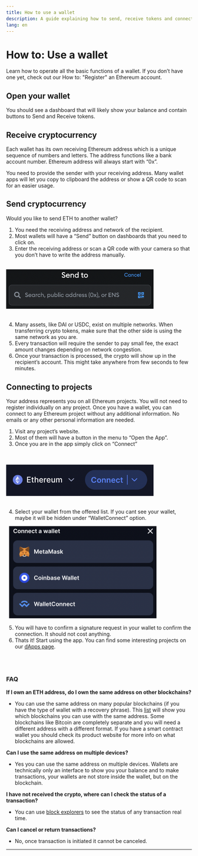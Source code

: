 ```yaml
---
title: How to use a wallet
description: A guide explaining how to send, receive tokens and connect to web3 projects.
lang: en
---
```


# How to: Use a wallet

Learn how to operate all the basic functions of a wallet. If you don’t have one yet, check out our How to: "Register" an Ethereum account.


## Open your wallet

You should see a dashboard that will likely show your balance and contain buttons to Send and Receive tokens. 

## Receive cryptocurrency

Each wallet has its own receiving Ethereum address which is a unique sequence of numbers and letters. The address functions like a bank account number. Ethereum address will always start with “0x”.

You need to provide the sender with your receiving address. Many wallet apps will let you copy to clipboard the address or show a QR code to scan for an easier usage. 

## Send cryptocurrency

Would you like to send ETH to another wallet? 

1. You need the receiving address and network of the recipient.
2. Most wallets will have a “Send” button on dashboards that you need to click on.  
3. Enter the receiving address or scan a QR code with your camera so that you don’t have to write the address manually.
<br/><br/>
<img src="./send.png" width="400" alt="Send field for crypto address"/>
<br/><br/>

4. Many assets, like DAI or USDC, exist on multiple networks. When transferring crypto tokens, make sure that the other side is using the same network as you are. 
5. Every transaction will require the sender to pay small fee, the exact amount changes depending on network congestion. 
6. Once your transaction is processed, the crypto will show up in the recipient’s account. This might take anywhere from few seconds to few minutes.

## Connecting to projects

Your address represents you on all Ethereum projects. You will not need to register individually on any project. Once you have a wallet, you can connect to any Ethereum project without any additional information. No emails or any other personal information are needed.

1. Visit any project’s website.
2. Most of them will have a button in the menu to “Open the App”. 
3. Once you are in the app simply click on “Connect”

<br/><br/>
<img src="./connect1.png" width="400" alt="Button allowing user to connect to the website with a wallet"/>
<br/><br/>

4. Select your wallet from the offered list. If you cant see your wallet, maybe it will be hidden under “WalletConnect” option.

&nbsp;
<img src="./connect2.png" width="400" alt="Selecting from a list of wallets to connect with"/>
&nbsp;

5. You will have to confirm a signature request in your wallet to confirm the connection. It should not cost anything.
6. Thats it! Start using the app. You can find some interesting projects on our [dApps page](https://ethereum.org/en/dapps/#explore).

<br/><br/>

### FAQ

**If I own an ETH address, do I own the same address on other blockchains?**

- You can use the same address on many popular blockchains (if you have the type of wallet with a recovery phrase). This [list](https://chainlist.org/) will show you which blockchains you can use with the same address. Some blockchains like Bitcoin are completely separate and you will need a different address with a different format. If you have a smart contract wallet you should check its product website for more info on what blockchains are allowed.

**Can I use the same address on multiple devices?**

- Yes you can use the same address on multiple devices. Wallets are technically only an interface to show you your balance and to make transactions, your wallets are not store inside the wallet, but on the blockchain.

**I have not received the crypto, where can I check the status of a transaction?**

- You can use [block explorers](https://ethereum.org/en/developers/docs/data-and-analytics/block-explorers/) to see the status of any transaction real time.

**Can I cancel or return transactions?**

- No, once transaction is initiated it cannot be canceled.
****
